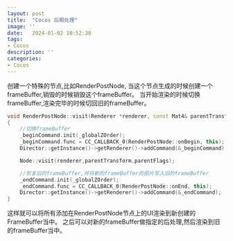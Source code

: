 ```yaml
---
layout: post
title:  "Cocos 后期处理"
image: ''
date:   2024-01-02 10:52:38
tags:
- Cocos
description: ''
categories: 
- Cocos
---
```


创建一个特殊的节点,比如RenderPostNode,
当这个节点生成的时候创建一个frameBuffer,销毁的时候销毁这个frameBuffer。
当开始渲染的时候切换frameBuffer,渲染完毕的时候切回旧的frameBuffer。
```c++
void RenderPostNode::visit(Renderer *renderer, const Mat4& parentTransform, uint32_t parentFlags);
{
    //切换frameBuffer
    _beginCommand.init(_globalZOrder);
    _beginCommand.func = CC_CALLBACK_0(RenderPostNode::onBegin, this);
    Director::getInstance()->getRenderer()->addCommand(&_beginCommand);

    Node::visit(renderer,parentTransform,parentFlags);

    //恢复旧的frameBuffer,并将新的frameBuffer的图片写入旧的frameBuffer
    _endCommand.init(_globalZOrder);
    _endCommand.func = CC_CALLBACK_0(RenderPostNode::onEnd, this);
    Director::getInstance()->getRenderer()->addCommand(&_endCommand);
}
```
这样就可以将所有添加在RenderPostNode节点上的UI渲染到新创建的FrameBuffer当中。
之后可以对新的frameBuffer做指定的后处理,然后渲染到旧的frameBuffer当中。